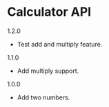 
# Calculator API

1.2.0
- Test add and multiply feature.

1.1.0
- Add multiply support.

1.0.0
- Add two numbers.
